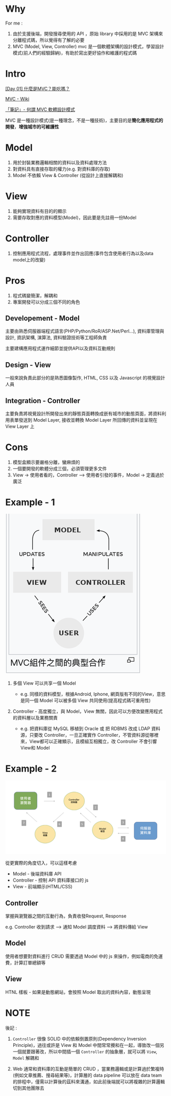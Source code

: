 # Why

For me : 

1. 由於支援後端，開發搜尋使用的 API ，原始 library 中採用的是 MVC 架構來分離程式碼，所以覺得有了解的必要
2. MVC (Model, View, Controller) mvc 是一個軟體架構的設計模式，學習設計模式(前人們的經驗歸納)，有助於寫出更好協作和維護的程式碼

# Intro

[[Day 01] 什麼是MVC？能吃嗎？](https://ithelp.ithome.com.tw/articles/10191216)

[MVC - Wiki](https://zh.wikipedia.org/wiki/MVC)

[「筆記」- 何謂 MVC 軟體設計模式](https://medium.com/pierceshih/%E7%AD%86%E8%A8%98-%E4%BD%95%E8%AC%82-mvc-%E8%BB%9F%E9%AB%94%E8%A8%AD%E8%A8%88%E6%A8%A1%E5%BC%8F-af1ff10901e6)


MVC 是一種設計模式(是一種理念，不是一種技術)，主要目的是**簡化應用程式的開發**，**增強城市的可維護性**

# Model 

1. 用於封裝業務邏輯相關的資料以及資料處理方法
2. 對資料具有直接存取的權力(e.g. 對資料庫的存取)
3. Model 不依賴 View & Controller (從設計上直接解耦和)

# View

1. 能夠實現資料有目的的顯示
2. 需要存取對應的資料模型(Model)，因此要是先註冊一份Model

# Controller

1. 控制應用程式流程，處理事件並作出回應(事件包含使用者行為以及data model上的改變)

# Pros

1. 程式碼變簡潔，解耦和
2. 專案開發可以分成三個不同的角色

## Developement - Model

主要由熟悉伺服器端程式語言(PHP/Python/RoR/ASP.Net/Perl...), 資料庫管理與設計, 資訊架構, 演算法, 資料驗證技術等工程師負責

主要建構應用程式運作細節並提供API以及資料互動規則

## Design - View

一般來說負責此部分的是熟悉圖像製作, HTML, CSS 以及 Javascript 的視覺設計人員

## Integration - Controller

主要負責將視覺設計所開發出來的靜態頁面轉換成嵌有城市的動態頁面，將資料利用表單發送到 Model Layer, 接收並轉換 Model Layer 所回傳的資料並呈現在 View Layer 上

# Cons

1. 模型盒顯示要嚴格分離，蠻麻煩的
2. 一個要開發的軟體分成三個，必須管理更多文件
3. View -> 使用者看的，Controller --> 使用者引發的事件，Model -> 定義過於廣泛

# Example - 1

<img src='../assets/mvc_1.png'></img>

1. 多個 View 可以共享一個 Model 

   - e.g. 同樣的資料模型，根據Android, Iphone, 網頁版有不同的View，意思是同一個 Model 可以被多個 View 共同使用(提高程式碼可重用性)


2. Controller - 高度獨立，與 Model，View 無關，因此可以方便改變應用程式的資料層以及業務關責

   - e.g. 把資料庫從 MySQL 移植到 Oracle 或 把 RDBMS 改成 LDAP 資料源，只要改 Controller，一旦正確實作 Controller，不管資料源從哪裡來，View都可以正確顯示，且模組互相獨立，改 Controller 不會引響 View和 Model


# Example - 2

<img src='../assets/mvc_2.png'></img>

從更實際的角度切入，可以這樣考慮

* Model - 後端資料庫 API
* Controller - 控制 API 資料庫接口的 js
* View - 前端顯示(HTML/CSS)

## Controller

掌握與瀏覽器之間的互動行為，負責收發Request, Response

e.g. Controller 收到請求 --> 通知 Model 調度資料 --> 將資料傳給 View

## Model

使用者想要對資料進行 CRUD 需要透過 Model 中的 js 來操作，例如電商的免運費，計算訂單總額等

## View 

HTNL 樣板 - 如果是動態網站，會按照 Model 取出的資料內容，動態呈現

# NOTE

後記 : 

1. `Controller` 很像 SOLID 中的依賴倒置原則(Dependency Inversion Principle)，過往或許是 View 和 Model 中間常常攪和在一起，導致改一個另一個就要跟著改，所以中間插一個 `Controller` 的抽象層，就可以將 `View`, `Model` 解耦和

2. Web 通常和資料庫的互動是簡單的 CRUD ，當業務邏輯或是計算過於繁複時(例如文章推薦、搜尋結果等)，計算層的 data pipeline 可以放在 data team 的排程中，僅需以計算後的茲料來溝通，如此前後端就可以將複雜的計算邏輯切到其他團隊去